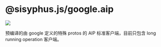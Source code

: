 # @sisyphus.js/google.aip

[![](https://img.shields.io/npm/v/@sisyphus.js/google.aip)](https://www.npmjs.com/package/@sisyphus.js/google.aip)

预编译的由 google 定义的特殊 protos 的 AIP 标准客户端，目前只包含 long running operation 客户端。  
